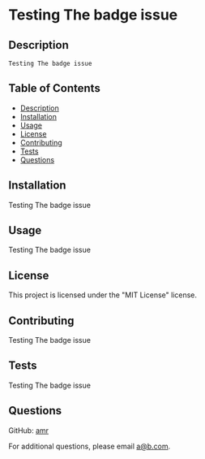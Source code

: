 # Testing The badge issue
    
    
    
  
## Description
    Testing The badge issue

## Table of Contents
  - [Description](#description)
  - [Installation](#installation)
  - [Usage](#usage)
  - [License](#license)
  - [Contributing](#contributing)
  - [Tests](#tests)
  - [Questions](#questions)
  

## Installation
Testing The badge issue

## Usage
Testing The badge issue

## License
This project is licensed under the "MIT License" license.

## Contributing
Testing The badge issue

## Tests
Testing The badge issue

## Questions
GitHub: [amr](https://github.com/amr)

For additional questions, please email [a@b.com](mailto:a@b.com).
